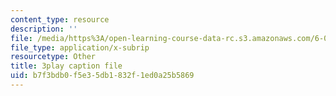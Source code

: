 ```yaml
---
content_type: resource
description: ''
file: /media/https%3A/open-learning-course-data-rc.s3.amazonaws.com/6-00sc-introduction-to-computer-science-and-programming-spring-2011/b7f3bdb0f5e35db1832f1ed0a25b5869_7BpomdjZ_Os.vtt
file_type: application/x-subrip
resourcetype: Other
title: 3play caption file
uid: b7f3bdb0-f5e3-5db1-832f-1ed0a25b5869
---
```

